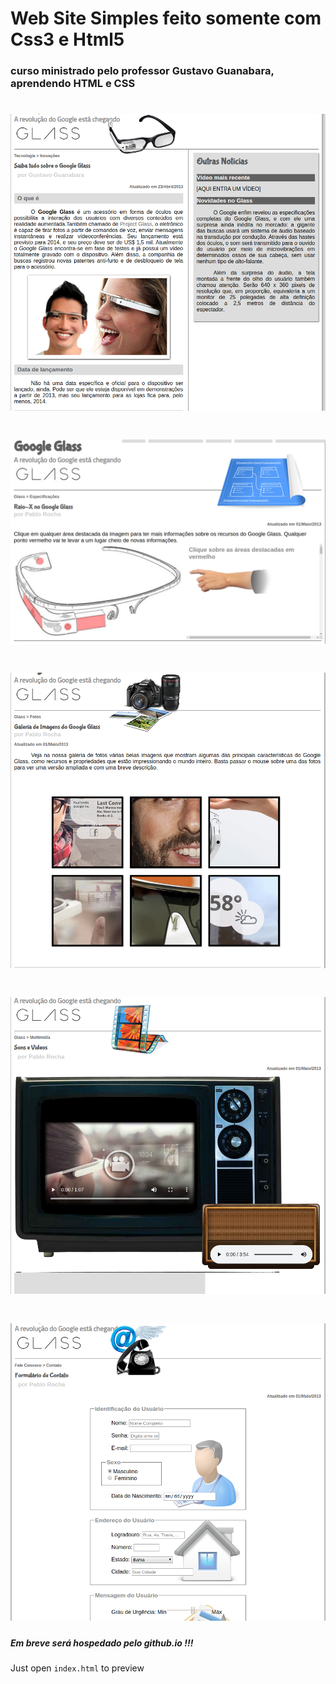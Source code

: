 # Web Site Simples feito somente com Css3 e Html5  

### curso ministrado pelo professor Gustavo Guanabara, **aprendendo HTML e CSS**  

<h1 align="center">
    <img alt="img1" title="img1" src=".github/LandingPage.png" />
</h1>

<h1 align="center">
    <img alt="img2" title="img2" src=".github/Especifications.png" />
</h1>

<h1 align="center">
    <img alt="img3" title="img3" src=".github/Photos.png" />
</h1>

<h1 align="center">
    <img alt="img4" title="img4" src=".github/Multimidia.png" />
</h1>

<h1 align="center">
    <img alt="img5" title="img5" src=".github/Contact.png" />
</h1>


##### Em breve será hospedado pelo github.io !!!

Just open ```index.html``` to preview
